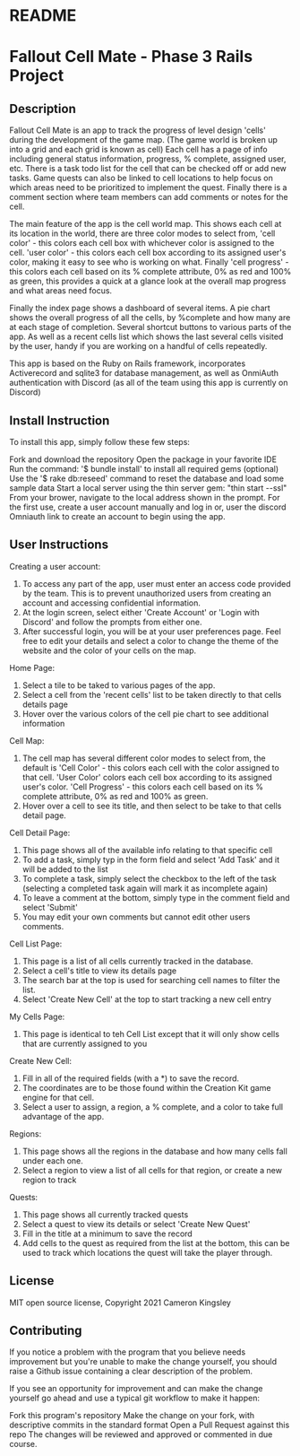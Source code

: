 # README
# Fallout Cell Mate - Phase 3 Rails Project

## Description
Fallout Cell Mate is an app to track the progress of level design 'cells' during the development of the game map. (The game world is broken up into a grid and each grid is known as cell) Each cell has a page of info including general status information, progress, % complete, assigned user, etc. There is a task todo list for the cell that can be checked off or add new tasks. Game quests can also be linked to cell locations to help focus on which areas need to be prioritized to implement the quest. Finally there is a comment section where team members can add comments or notes for the cell.

The main feature of the app is the cell world map. This shows each cell at its location in the world, there are three color modes to select from, 'cell color' - this colors each cell box with whichever color is assigned to the cell. 'user color' - this colors each cell box according to its assigned user's color, making it easy to see who is working on what. Finally 'cell progress' - this colors each cell based on its % complete attribute, 0% as red and 100% as green, this provides a quick at a glance look at the overall map progress and what areas need focus.

Finally the index page shows a dashboard of several items. A pie chart shows the overall progress of all the cells, by %complete and how many are at each stage of completion. Several shortcut buttons to various parts of the app. As well as a recent cells list which shows the last several cells visited by the user, handy if you are working on a handful of cells repeatedly.

This app is based on the Ruby on Rails framework, incorporates Activerecord and sqlite3 for database management, as well as OnmiAuth authentication with Discord (as all of the team using this app is currently on Discord)

## Install Instruction
To install this app, simply follow these few steps:

Fork and download the repository
Open the package in your favorite IDE
Run the command: '$ bundle install' to install all required gems
(optional) Use the '$ rake db:reseed' command to reset the database and load some sample data
Start a local server using the thin server gem: "thin start --ssl"  
From your brower, navigate to the local address shown in the prompt.
For the first use, create a user account manually and log in or, user the discord Omniauth link to create an account to begin using the app.

## User Instructions
Creating a user account:
1. To access any part of the app, user must enter an access code provided by the team. This is to prevent unauthorized users from creating an account and accessing confidential information.
2. At the login screen, select either 'Create Account' or 'Login with Discord' and follow the prompts from either one.
3. After successful login, you will be at your user preferences page. Feel free to edit your details and select a color to change the theme of the website and the color of your cells on the map.

Home Page:
1. Select a tile to be taked to various pages of the app.
2. Select a cell from the 'recent cells' list to be taken directly to that cells details page
3. Hover over the various colors of the cell pie chart to see additional information

Cell Map:
1. The cell map has several different color modes to select from, the default is 'Cell Color' - this colors each cell with the color assigned to that cell. 'User Color' colors each cell box according to its assigned user's color. 'Cell Progress' - this colors each cell based on its % complete attribute, 0% as red and 100% as green.
2. Hover over a cell to see its title, and then select to be take to that cells detail page.

Cell Detail Page:
1. This page shows all of the available info relating to that specific cell
2. To add a task, simply typ in the form field and select 'Add Task' and it will be added to the list
3. To complete a task, simply select the checkbox to the left of the task (selecting a completed task again will mark it as incomplete again)
4. To leave a comment at the bottom, simply type in the comment field and select 'Submit'
5. You may edit your own comments but cannot edit other users comments.

Cell List Page:
1. This page is a list of all cells currently tracked in the database. 
2. Select a cell's title to view its details page
3. The search bar at the top is used for searching cell names to filter the list.
4. Select 'Create New Cell' at the top to start tracking a new cell entry

My Cells Page:
1. This page is identical to teh Cell List except that it will only show cells that are currently assigned to you

Create New Cell:
1. Fill in all of the required fields (with a *) to save the record.
2. The coordinates are to be those found within the Creation Kit game engine for that cell.
3. Select a user to assign, a region, a % complete, and a color to take full advantage of the app.

Regions:
1. This page shows all the regions in the database and how many cells fall under each one.
2. Select a region to view a list of all cells for that region, or create a new region to track

Quests:
1. This page shows all currently tracked quests
2. Select a quest to view its details or select 'Create New Quest'
3. Fill in the title at a minimum to save the record
4. Add cells to the quest as required from the list at the bottom, this can be used to track which locations the quest will take the player through.

## License
MIT open source license, Copyright 2021 Cameron Kingsley

## Contributing
If you notice a problem with the program that you believe needs improvement but you're unable to make the change yourself, you should raise a Github issue containing a clear description of the problem.

If you see an opportunity for improvement and can make the change yourself go ahead and use a typical git workflow to make it happen:

Fork this program's repository
Make the change on your fork, with descriptive commits in the standard format
Open a Pull Request against this repo
The changes will be reviewed and approved or commented in due course.
